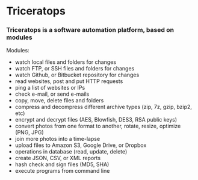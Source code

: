 
# Triceratops

### Triceratops is a software automation platform, based on modules

Modules:

- watch local files and folders for changes
- watch FTP, or SSH files and folders for changes
- watch Github, or Bitbucket repository for changes
- read websites, post and put HTTP requests
- ping a list of websites or IPs
- check e-mail, or send e-mails
- copy, move, delete files and folders
- compress and decompress different archive types (zip, 7z, gzip, bzip2, etc)
- encrypt and decrypt files (AES, Blowfish, DES3, RSA public keys)
- convert photos from one format to another, rotate, resize, optimize (PNG, JPG)
- join more photos into a time-lapse
- upload files to Amazon S3, Google Drive, or Dropbox
- operations in database (read, update, delete)
- create JSON, CSV, or XML reports
- hash check and sign files (MD5, SHA)
- execute programs from command line
